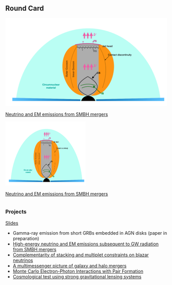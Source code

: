 <body>

<h2>Round Card</h2>
<div class="row">

<div class="column card"> 
  <img src="projects/figs/smbh_mergers1.png" />
  <div class="container">
    <a href="https://yuan-cc.github.io/research/projects/smbh_mergers.html"><p>Neutrino and EM emissions from SMBH mergers</p> </a>
  </div>
</div>

<div class="column card"> 
  <img src="projects/figs/smbh_mergers1.png" width="250" height="200" />
  <div class="container">
    <a href="https://yuan-cc.github.io/research/projects/smbh_mergers.html"><p>Neutrino and EM emissions from SMBH mergers</p> </a>
  </div>
</div>
  
</div>
</body>


### Projects
[Slides](https://yuan-cc.github.io/research/files/slides.pdf)

* Gamma-ray emission from short GRBs embedded in AGN disks (paper in preparation)
* [High-energy neutrino and EM emissions subsequent to GW radiation from SMBH mergers](https://yuan-cc.github.io/research/projects/smbh_mergers.html)
* [Complementarity of stacking and multiplet constraints on blazar neutrinos](https://yuan-cc.github.io/research/projects/complementarity.html)
* [A multimessenger picture of galaxy and halo mergers](https://yuan-cc.github.io/research/projects/gal_mergers.html)
* [Monte Carlo Electron-Photon Interactions with Pair Formation](https://yuan-cc.github.io/research/projects/e_gamma_interactions.html)
* [Cosmological test using strong gravitational lensing systems](https://yuan-cc.github.io/research/projects/cosmological_test.html)


<!-- ### Notes
* [Differential geometry (in Chinese)](https://yuan-cc.github.io/research/files/differential_geometry.pdf) / [Tensor calculus](https://yuan-cc.github.io/research/files/tensors.pdf) / [Group theory](https://yuan-cc.github.io/research/files/group_theory.pdf) -->
